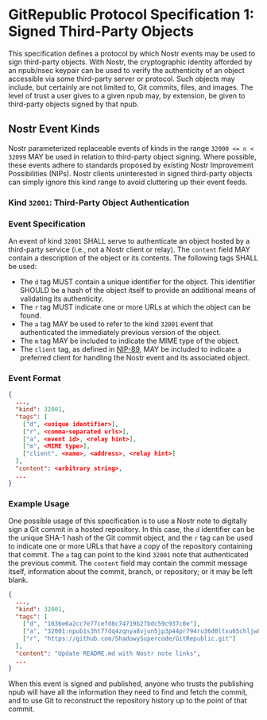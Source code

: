 # GitRepublic Protocol Specification 1: Signed Third-Party Objects

This specification defines a protocol by which Nostr events may be used to sign third-party objects.  With Nostr, the cryptographic identity afforded by an npub/nsec keypair can be used to verify the authenticity of an object accessible via some third-party server or protocol.  Such objects may include, but certainly are not limited to, Git commits, files, and images.  The level of trust a user gives to a given npub may, by extension, be given to third-party objects signed by that npub.

## Nostr Event Kinds

Nostr parameterized replaceable events of kinds in the range `32000 <= n < 32099` MAY be used in relation to third-party object signing.  Where possible, these events adhere to standards proposed by existing Nostr Improvement Possibilities (NIPs).  Nostr clients uninterested in signed third-party objects can simply ignore this kind range to avoid cluttering up their event feeds.

### Kind `32001`: Third-Party Object Authentication

### Event Specification

An event of  kind `32001` SHALL serve to authenticate an object hosted by a third-party service (i.e., not a Nostr client or relay).  The `content` field MAY contain a description of the object or its contents.  The following tags SHALL be used:

- The `d` tag MUST contain a unique identifier for the object.  This identifier SHOULD be a hash of the object itself to provide an additional means of validating its authenticity.
- The `r` tag MUST indicate one or more URLs at which the object can be found.
- The `a` tag MAY be used to refer to the kind `32001` event that authenticated the immediately previous version of the object.
- The `m` tag MAY be included to indicate the MIME type of the object.
- The `client` tag, as defined in [NIP-89](https://github.com/nostr-protocol/nips/blob/master/89.md), MAY be included to indicate a preferred client for handling the Nostr event and its associated object.

### Event Format

```json
{
  ...,
  "kind": 32001,
  "tags": [
    ["d", <unique identifier>],
    ["r", <comma-separated urls>],
    ["a", <event id>, <relay hint>],
    ["m", <MIME type>],
    ["client", <name>, <address>, <relay hint>]
  ],
  "content": <arbitrary string>,
  ...
}
```

### Example Usage

One possible usage of this specification is to use a Nostr note to digitally sign a Git commit in a hosted repository.  In this case, the `d` identifier can be the unique SHA-1 hash of the Git commit object, and the `r` tag can be used to indicate one or more URLs that have a copy of the repository containing that commit.  The `a` tag can point to the kind `32001` note that authenticated the previous commit.  The `content` field may contain the commit message itself, information about the commit, branch, or repository; or it may be left blank.

```json
{
  ...,
  "kind": 32001,
  "tags": [
    ["d", "1636e6a2cc7e77cefd8c74719b27bdc59c937c0e"],
    ["a", "32001:npub1s3ht77dq4zqnya8vjun5jp3p44pr794ru36d0ltxu65chljw8xjqd975wz:6bec40bf5ec866b81faf5336579e38b0ad75e167", "wss://relay.damus.io"],
    ["r", "https://github.com/ShadowySupercode/GitRepublic.git"]
  ],
  "content": "Update README.md with Nostr note links",
  ...
}
```

When this event is signed and published, anyone who trusts the publishing npub will have all the information they need to find and fetch the commit, and to use Git to reconstruct the repository history up to the point of that commit. 
